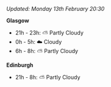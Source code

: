 *Updated: Monday 13th February 20:30*

**Glasgow**

* 21h - 23h: :partly_sunny: Partly Cloudy
* 0h - 5h: :cloud: Cloudy
* 6h - 8h: :partly_sunny: Partly Cloudy

**Edinburgh**

* 21h - 8h: :partly_sunny: Partly Cloudy
